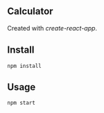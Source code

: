 Calculator
---


Created with *create-react-app*.




Install
---

`npm install`



Usage
---

`npm start`
